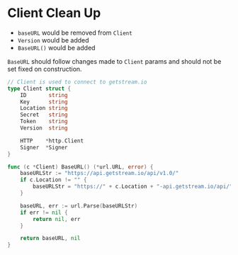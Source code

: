 # Client Clean Up

- `baseURL` would be removed from `Client`
- `Version` would be added
- `BaseURL()` would be added

`BaseURL` should follow changes made to `Client` params and should not be set fixed on construction.

```go
// Client is used to connect to getstream.io
type Client struct {
	ID       string
	Key      string
	Location string
	Secret   string
	Token    string
	Version  string

	HTTP    *http.Client
	Signer  *Signer
}

func (c *Client) BaseURL() (*url.URL, error) {
	baseURLStr := "https://api.getstream.io/api/v1.0/"
	if c.Location != "" {
		baseURLStr = "https://" + c.Location + "-api.getstream.io/api/" + c.Version + "/"
	}

	baseURL, err := url.Parse(baseURLStr)
	if err != nil {
		return nil, err
	}

	return baseURL, nil
}
```
